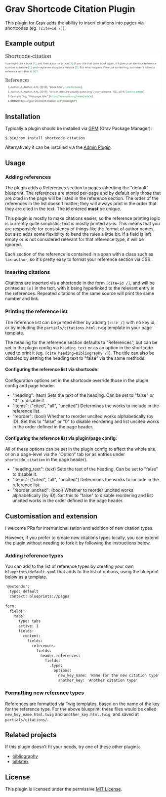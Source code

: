 # Grav Shortcode Citation Plugin

This plugin for [Grav](https://getgrav.org) adds the ability to insert citations into pages via shortcodes (eg. `[cite=id /]`).

## Example output

![Example output for shortcode-citation](assets/references_example.png)

## Installation

Typically a plugin should be installed via [GPM](http://learn.getgrav.org/advanced/grav-gpm) (Grav Package Manager):

```
$ bin/gpm install shortcode-citation
```

Alternatively it can be installed via the [Admin Plugin](http://learn.getgrav.org/admin-panel/plugins).


## Usage

### Adding references

The plugin adds a References section to pages inheriting the "default" blueprint. The references are stored per-page and by default only those that are cited in the page will be listed in the reference section. The order of the references in the list doesn't matter; they will always print in the order that they are cited in the text. The id entered **must** be unique.

This plugin is mostly to make citations easier, so the reference printing logic is currently quite simplistic; text is mostly printed as-is. This means that you are responsible for consistency of things like the format of author names, but also adds some flexibility to bend the rules a little bit. If a field is left empty or is not considered relevant for that reference type, it will be ignored.

Each section of the reference is contained in a span with a class such as `tax-author`, so it's pretty easy to format your reference section via CSS.

### Inserting citations

Citations are inserted via a shortcode in the form `[cite=id /]`, and will be printed as `[n]` in the text, with it being hyperlinked to the relevant entry in the references. Repeated citations of the same source will print the same number and link.

### Printing the reference list

The reference list can be printed either by adding `[cite /]` with no key id, or by including the `partials/citations.html.twig` template in your page template.

The heading for the reference section defaults to "References", but can be set in the plugin config via `heading_text` or as an option in the shortcode used to print it (eg. `[cite heading=Bibliography /]`). The title can also be disabled by setting the heading text to "false" via the same methods.

#### Configuring the reference list via shortcode:

Configuration options set in the shortcode override those in the plugin config and page header.

- "heading": (text) Sets the text of the heading. Can be set to "false" or "0" to disable it.
- "items": ("cited", "all", "uncited") Determines the works to include in the reference list.
- "reorder": (bool) Whether to reorder uncited works alphabetically (by ID). Set this to "false" or "0" to disable reordering and list uncited works in the order defined in the page header.

#### Configuring the reference list via plugin/page config:

All of these options can be set in the plugin config to affect the whole site, or on a page-level via the "Option" tab (or as entries under `shortcode_citation` in the page header).

- "heading_text": (text) Sets the text of the heading. Can be set to "false" to disable it.
- "items": ("cited", "all", "uncited") Determines the works to include in the reference list.
- "reorder_uncited": (bool) Whether to reorder uncited works alphabetically (by ID). Set this to "false" to disable reordering and list uncited works in the order defined in the page header.


## Customisation and extension

I welcome PRs for internationalisation and addition of new citation types.

However, if you prefer to create new citations types locally, you can extend the plugin without needing to fork it by following the instructions below.

### Adding reference types

You can add to the list of reference types by creating your own `blueprints/default.yaml` that adds to the list of options, using the blueprint below as a template.

```
'@extends':
  type: default
  context: blueprints://pages

form:
  fields:
    tabs:
      type: tabs
      active: 1
      fields:
        content:
          fields:
            references:
              fields:
                header.references:
                  fields:
                    .type:
                      options:
                        new_key_name: 'Name for the new citation type'
                        another_key: 'Another citation type'
```

### Formatting new reference types

References are formatted via Twig templates, based on the name of the key for the reference type. For the above blueprint, these files would be called `new_key_name.html.twig` and `another_key.html.twig`, and saved at `partials/citations/`.


## Related projects

If this plugin doesn't fit your needs, try one of these other plugins:
- [bibliography](https://github.com/OleVik/grav-plugin-biblatex)
- [biblatex](https://github.com/OleVik/grav-plugin-biblatex)


## License

This plugin is licensed under the permissive [MIT License](LICENSE).
